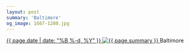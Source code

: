 ```yaml
---
layout: post
summary: 'Baltimore'
og_image: 1667-1280.jpg
---
```


<p>
 <time>
  <a href="/1667">
   {{ page.date | date: "%B %-d, %Y" }}
  </a>
 </time>
 <a href="/1667">
  <img alt="{{ page.summary }}" sizes="(min-width: 700px) 50vw, calc(100vw - 2rem)" src="{{ site.assets_url }}/1667-640.jpg" srcset="{{ site.assets_url }}/1667-320.jpg 320w, {{ site.assets_url }}/1667-640.jpg 640w, {{ site.assets_url }}/1667-960.jpg 960w, {{ site.assets_url }}/1667-1280.jpg 1280w"/>
 </a>
 <span>
  Baltimore
 </span>
</p>
